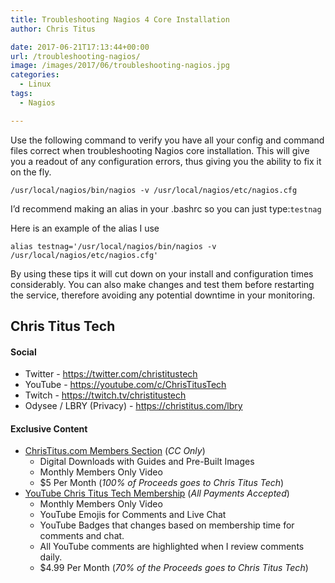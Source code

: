 ```yaml
---
title: Troubleshooting Nagios 4 Core Installation
author: Chris Titus

date: 2017-06-21T17:13:44+00:00
url: /troubleshooting-nagios/
image: /images/2017/06/troubleshooting-nagios.jpg
categories:
  - Linux
tags:
  - Nagios

---
```

Use the following command to verify you have all your config and command files correct when troubleshooting Nagios core installation. This will give you a readout of any configuration errors, thus giving you the ability to fix it on the fly.<!--more-->

`/usr/local/nagios/bin/nagios -v /usr/local/nagios/etc/nagios.cfg`

I&#8217;d recommend making an alias in your .bashrc so you can just type:`testnag`

Here is an example of the alias I use
  
`alias testnag='/usr/local/nagios/bin/nagios -v /usr/local/nagios/etc/nagios.cfg'`

By using these tips it will cut down on your install and configuration times considerably. You can also make changes and test them before restarting the service, therefore avoiding any potential downtime in your monitoring.

## Chris Titus Tech

#### Social

- Twitter - <https://twitter.com/christitustech>
- YouTube - <https://youtube.com/c/ChrisTitusTech>
- Twitch - <https://twitch.tv/christitustech>
- Odysee / LBRY (Privacy) - <https://christitus.com/lbry>

#### Exclusive Content

- [ChrisTitus.com Members Section][1] (_CC Only_)
  - Digital Downloads with Guides and Pre-Built Images
  - Monthly Members Only Video
  - $5 Per Month (_100% of Proceeds goes to Chris Titus Tech_)
- [YouTube Chris Titus Tech Membership][2] (_All Payments Accepted_)
  - Monthly Members Only Video
  - YouTube Emojis for Comments and Live Chat
  - YouTube Badges that changes based on membership time for comments and chat.
  - All YouTube comments are highlighted when I review comments daily. 
  - $4.99 Per Month (_70% of the Proceeds goes to Chris Titus Tech_)

 [1]: https://portal.christitus.com
 [2]: https://christitus.com/join